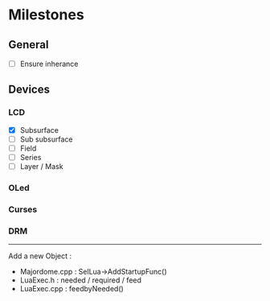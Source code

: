 # Milestones

## General
- [ ] Ensure inherance

## Devices
### LCD

- [x] Subsurface
- [ ] Sub subsurface
- [ ] Field
- [ ] Series
- [ ] Layer / Mask

### OLed

### Curses

### DRM

---

Add a new Object :
- Majordome.cpp : SelLua->AddStartupFunc()
- LuaExec.h : needed / required / feed
- LuaExec.cpp : feedbyNeeded()
